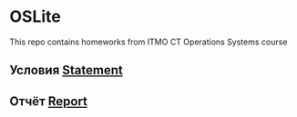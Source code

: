 # OSLite
This repo contains homeworks from ITMO CT Operations Systems course
## Условия [Statement](https://github.com/pmaksimITMO/OSLITE/blob/main/lab6/statements)
## Отчёт [Report](https://github.com/pmaksimITMO/OSLITE/blob/main/lab6/lab_report.docx)

